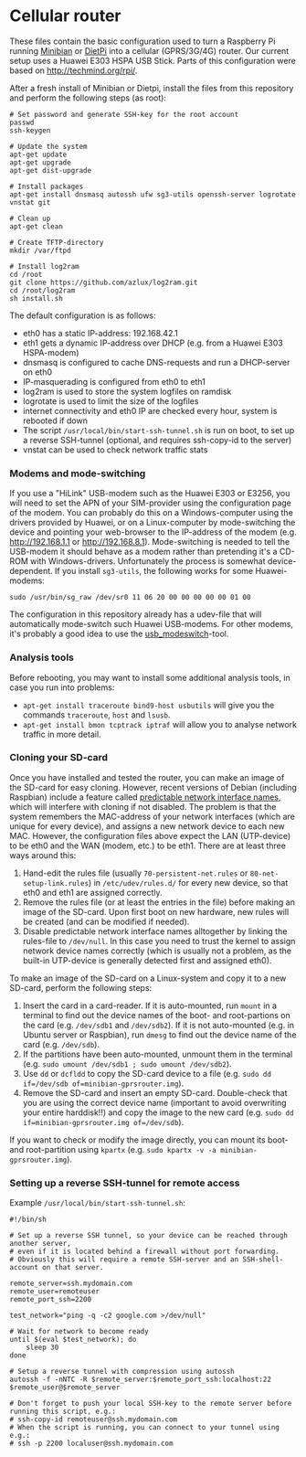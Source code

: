 # Cellular router

These files contain the basic configuration used to turn a Raspberry Pi running [Minibian](https://minibianpi.wordpress.com) or [DietPi](http://dietpi.com/) into a cellular (GPRS/3G/4G) router. Our current setup uses a Huawei E303 HSPA USB Stick. Parts of this configuration were based on <http://techmind.org/rpi/>.

After a fresh install of Minibian or Dietpi, install the files from this repository and perform the following steps (as root):


```
# Set password and generate SSH-key for the root account
passwd
ssh-keygen

# Update the system
apt-get update
apt-get upgrade
apt-get dist-upgrade

# Install packages
apt-get install dnsmasq autossh ufw sg3-utils openssh-server logrotate vnstat git

# Clean up
apt-get clean

# Create TFTP-directory
mkdir /var/ftpd

# Install log2ram
cd /root
git clone https://github.com/azlux/log2ram.git
cd /root/log2ram
sh install.sh
```

The default configuration is as follows:
 - eth0 has a static IP-address: 192.168.42.1
 - eth1 gets a dynamic IP-address over DHCP (e.g. from a Huawei E303 HSPA-modem)
 - dnsmasq is configured to cache DNS-requests and run a DHCP-server on eth0
 - IP-masquerading is configured from eth0 to eth1
 - log2ram is used to store the system logfiles on ramdisk
 - logrotate is used to limit the size of the logfiles
 - internet connectivity and eth0 IP are checked every hour, system is rebooted if down
 - The script `/usr/local/bin/start-ssh-tunnel.sh` is run on boot, to set up a reverse SSH-tunnel (optional, and requires ssh-copy-id to the server)
 - vnstat can be used to check network traffic stats

### Modems and mode-switching

If you use a "HiLink" USB-modem such as the Huawei E303 or E3256, you will need to set the APN of your SIM-provider using the configuration page of the modem. You can probably do this on a Windows-computer using the drivers provided by Huawei, or on a Linux-computer by mode-switching the device and pointing your web-browser to the IP-address of the modem (e.g. http://192.168.1.1 or http://192.168.8.1). Mode-switching is needed to tell the USB-modem it should behave as a modem rather than pretending it's a CD-ROM with Windows-drivers. Unfortunately the process is somewhat device-dependent. If you install `sg3-utils`, the following works for some Huawei-modems: 

```
sudo /usr/bin/sg_raw /dev/sr0 11 06 20 00 00 00 00 00 01 00
```

The configuration in this repository already has a udev-file that will automatically mode-switch such Huawei USB-modems. For other modems, it's probably a good idea to use the [usb_modeswitch](http://www.draisberghof.de/usb_modeswitch/)-tool.


### Analysis tools

Before rebooting, you may want to install some additional analysis tools, in case you run into problems:
 - `apt-get install traceroute bind9-host usbutils` will give you the commands `traceroute`, `host` and `lsusb`.
 - `apt-get install bmon tcptrack iptraf` will allow you to analyse network traffic in more detail.


### Cloning your SD-card

Once you have installed and tested the router, you can make an image of the SD-card for easy cloning. However, recent versions of Debian (including Raspbian) include a feature called [predictable network interface names](https://www.freedesktop.org/wiki/Software/systemd/PredictableNetworkInterfaceNames/), which will interfere with cloning if not disabled. The problem is that the system remembers the MAC-address of your network interfaces (which are unique for every device), and assigns a new network device to each new MAC. However, the configuration files above expect the LAN (UTP-device) to be eth0 and the WAN (modem, etc.) to be eth1. There are at least three ways around this:

1. Hand-edit the rules file (usually `70-persistent-net.rules` or `80-net-setup-link.rules`) in `/etc/udev/rules.d/` for every new device, so that eth0 and eth1 are assigned correctly.
2. Remove the rules file (or at least the entries in the file) before making an image of the SD-card. Upon first boot on new hardware, new rules will be created (and can be modified if needed).
3. Disable predictable network interface names alltogether by linking the rules-file to `/dev/null`. In this case you need to trust the kernel to assign network device names correctly (which is usually not a problem, as the built-in UTP-device is generally detected first and assigned eth0).

To make an image of the SD-card on a Linux-system and copy it to a new SD-card, perform the following steps:

1. Insert the card in a card-reader. If it is auto-mounted, run `mount` in a terminal to find out the device names of the boot- and root-partions on the card (e.g. `/dev/sdb1` and `/dev/sdb2`). If it is not auto-mounted (e.g. in Ubuntu server or Raspbian), run `dmesg` to find out the device name of the card (e.g. `/dev/sdb`).
2. If the partitions have been auto-mounted, unmount them in the terminal (e.g. `sudo umount /dev/sdb1 ; sudo umount /dev/sdb2`).
3. Use `dd` or `dcfldd` to copy the SD-card device to a file (e.g. `sudo dd if=/dev/sdb of=minibian-gprsrouter.img`).
4. Remove the SD-card and insert an empty SD-card. Double-check that you are using the correct device name (important to avoid overwriting your entire harddisk!!) and copy the image to the new card (e.g. `sudo dd if=minibian-gprsrouter.img of=/dev/sdb`).

If you want to check or modify the image directly, you can mount its boot- and root-partition using `kpartx` (e.g. `sudo kpartx -v -a minibian-gprsrouter.img`).


### Setting up a reverse SSH-tunnel for remote access

Example `/usr/local/bin/start-ssh-tunnel.sh`:

```
#!/bin/sh

# Set up a reverse SSH tunnel, so your device can be reached through another server,
# even if it is located behind a firewall without port forwarding.
# Obviously this will require a remote SSH-server and an SSH-shell-account on that server.

remote_server=ssh.mydomain.com
remote_user=remoteuser
remote_port_ssh=2200

test_network="ping -q -c2 google.com >/dev/null"

# Wait for network to become ready
until $(eval $test_network); do
    sleep 30
done

# Setup a reverse tunnel with compression using autossh
autossh -f -nNTC -R $remote_server:$remote_port_ssh:localhost:22 $remote_user@$remote_server

# Don't forget to push your local SSH-key to the remote server before running this script, e.g.:
# ssh-copy-id remoteuser@ssh.mydomain.com
# When the script is running, you can connect to your tunnel using e.g.:
# ssh -p 2200 localuser@ssh.mydomain.com
```
